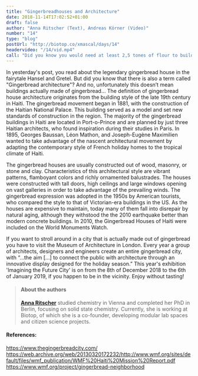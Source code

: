 ```yaml
---
title: "Gingerbreadhouses and Architecture"
date: 2018-11-14T17:02:52+01:00
draft: false
author: "Anna Ritscher (Text), Andreas Körner (Video)"
number: "14"
type: "blog"
postUrl: "http://biotop.co/xmascal/days/14"
headervideo: "/14/vid.mp4"
call: "Did you know you would need at least 2,5 tones of flour to build an inhabitable gingerbread house?"
---
```

In yesterday's post, you read about the legendary gingerbread house in the fairytale Hansel and Gretel. But did you know that there is also a term called "Gingerbread architecture"? And no, unfortunately this doesn’t mean buildings actually made of gingerbread... The definition of gingerbread house architecture originates from the building style of the late 19th century in Haiti.
The gingerbread movement began in 1881, with the construction of the Haitian National Palace. This building served as a model and set new standards of construction in the region. The majority of the gingerbread buildings in Haiti are located in Port-o-Prince and are planned by just three Haitian architects, who found inspiration during their studies in Paris. In 1895, Georges Baussan, Léon Mathon, and Joseph-Eugène Maximilien wanted to take advantage of the nascent architectural movement by adapting the contemporary style of French holiday homes to the tropical climate of Haiti.

The gingerbread houses are usually constructed out of wood, masonry, or stone and clay. Characteristics of this architectural style are vibrant patterns, flamboyant colors and richly ornamented balustrades. The houses were constructed with tall doors, high ceilings and large windows opening on vast galleries in order to take advantage of the prevailing winds. The gingerbread expression was adopted in the 1950s by American tourists, who compared the style to that of Victorian-era buildings in the US.
As the houses are expensive to maintain, today many of them fall into disrepair by natural aging, although they withstood the the 2010 earthquake better than modern concrete buildings. In 2010, the Gingerbread Houses of Haiti were included on the World Monuments Watch.

If you want to stroll around in a city that is actually made out of gingerbread you have to visit the Museum of Architecture in London. Every year a group of architects, designers and engineers create an entire gingerbread city, with “...the aim [...] to connect the public with architecture through an innovative display designed for the holiday season.” This year's exhibition 'Imagining the Future City' is on from the 8th of December 2018 to the 6th of January 2019, if you happen to be in the vicinity. Enjoy without tasting!

> #### About the authors
> **[Anna Ritscher](http://biotop.co/en/person/anna-ritscher/)** studied chemistry in Vienna and completed her PhD in Berlin, focusing on solid state chemistry. Currently, she is working at Biotop, of which she is a co-founder, developing modular lab spaces and citizen science projects.

#### References:
https://www.thegingerbreadcity.com/
https://web.archive.org/web/20130320172232/http://www.wmf.org/sites/default/files/wmf_publication/WMF%20Haiti%20Mission%20Report.pdf
https://www.wmf.org/project/gingerbread-neighborhood

<!--more-->
